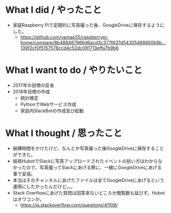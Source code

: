 # What I did / やったこと
- 家庭Raspberry Piで定期的に写真撮った後、GoogleDriveに保存するようにした。
  - https://github.com/yamap55/raspberrypi-home/compare/8b488487866d6acd3c377f437d54305468650b9b...139f2cf0f5157578ccd4c52dc091713effa7b9b6

# What I want to do / やりたいこと
- 2017年の目標の反省
- 2018年目標の作成
  - 統計検定
  - PythonでWebサービス作成
  - 家庭内SlackBotの作成及び起動

# What I thought / 思ったこと
- 結構時間をかけたけど、なんとか写真撮った後GoogleDriveに保存することができた。
- 結局HubotでSlackに写真アップロードされたイベントの拾い方はわからなかったので、写真撮ってSlackにあげる際に、一緒にGoogleDriveにあげる事で妥協。
- 本当はそのチャンネルにあげたファイルは全てGoogleDriveにあげるという運用にしたかったんだけど。。。
- Stack Overflowにあげた質問は回答来ないどころか閲覧数も延びず。Hubotはオワコンか。
  - https://ja.stackoverflow.com/questions/41109/
